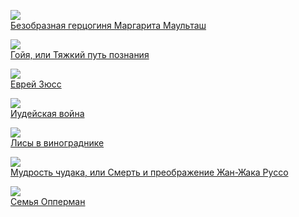 ![](/books/prose_classic/Лион%20Фейхтвангер/Безобразная%20герцогиня%20Маргарита%20Маульташ.jpg)  
[Безобразная герцогиня Маргарита Маульташ](/books/prose_classic/Лион%20Фейхтвангер/Безобразная%20герцогиня%20Маргарита%20Маульташ)

![](/books/prose_classic/Лион%20Фейхтвангер/Гойя,%20или%20Тяжкий%20путь%20познания.jpg)  
[Гойя, или Тяжкий путь познания](/books/prose_classic/Лион%20Фейхтвангер/Гойя,%20или%20Тяжкий%20путь%20познания)

![](/books/prose_classic/Лион%20Фейхтвангер/Еврей%20Зюсс.jpg)  
[Еврей Зюсс](/books/prose_classic/Лион%20Фейхтвангер/Еврей%20Зюсс)

![](/books/prose_classic/Лион%20Фейхтвангер/Иудейская%20война.jpg)  
[Иудейская война](/books/prose_classic/Лион%20Фейхтвангер/Иудейская%20война)

![](/books/prose_classic/Лион%20Фейхтвангер/Лисы%20в%20винограднике.jpg)  
[Лисы в винограднике](/books/prose_classic/Лион%20Фейхтвангер/Лисы%20в%20винограднике)

![](/books/prose_classic/Лион%20Фейхтвангер/Мудрость%20чудака,%20или%20Смерть%20и%20преображение%20Жан-Жака%20Руссо.jpg)  
[Мудрость чудака, или Смерть и преображение Жан-Жака Руссо](/books/prose_classic/Лион%20Фейхтвангер/Мудрость%20чудака,%20или%20Смерть%20и%20преображение%20Жан-Жака%20Руссо)

![](/books/prose_classic/Лион%20Фейхтвангер/Семья%20Опперман.jpg)  
[Семья Опперман](/books/prose_classic/Лион%20Фейхтвангер/Семья%20Опперман)
